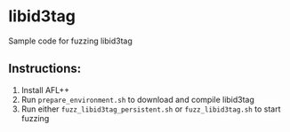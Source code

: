 # libid3tag
Sample code for fuzzing libid3tag

## Instructions:
1. Install AFL++
1. Run `prepare_environment.sh` to download and compile libid3tag
1. Run either `fuzz_libid3tag_persistent.sh` or `fuzz_libid3tag.sh` to start fuzzing
